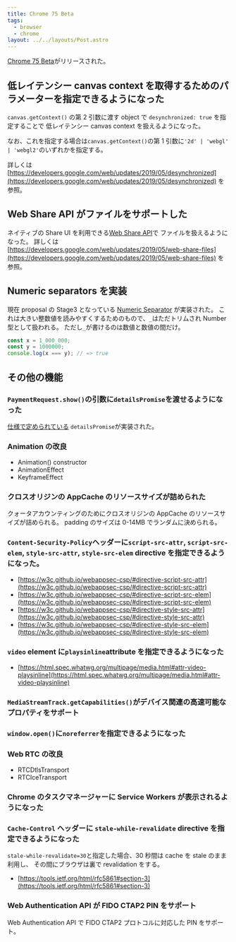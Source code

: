 ```yaml
---
title: Chrome 75 Beta
tags:
  - browser
  - chrome
layout: ../../layouts/Post.astro
---
```


[Chrome 75 Beta](https://blog.chromium.org/2019/05/chrome-75-beta-low-latency-canvas.html)がリリースされた。

## 低レイテンシー canvas context を取得するためのパラメーターを指定できるようになった

`canvas.getContext()` の第 2 引数に渡す object で `desynchronized: true` を指定することで
低レイテンシー canvas context を扱えるようになった。

なお、これを指定する場合は`canvas.getContext()`の第 1 引数に`'2d' | 'webgl' | 'webgl2'`のいずれかを指定する。

詳しくは [https://developers.google.com/web/updates/2019/05/desynchronized](https://developers.google.com/web/updates/2019/05/desynchronized) を参照。

## Web Share API がファイルをサポートした

ネイティブの Share UI を利用できる[Web Share API](https://developers.google.com/web/updates/2016/09/navigator-share)で
ファイルを扱えるようになった。
詳しくは [https://developers.google.com/web/updates/2019/05/web-share-files](https://developers.google.com/web/updates/2019/05/web-share-files) を参照。

## Numeric separators を実装

現在 proposal の Stage3 となっている [Numeric Separator](https://github.com/tc39/proposal-numeric-separator)
が実装された。
これは大きい整数値を読みやすくするためのもので、`_`はただトリムされ Number 型として扱われる。
ただし`_`が書けるのは数値と数値の間だけ。

```javascript
const x = 1_000_000;
const y = 1000000;
console.log(x === y); // => true
```

## その他の機能

### `PaymentRequest.show()`の引数に`detailsPromise`を渡せるようになった

[仕様で定められている](https://www.w3.org/TR/payment-request/#show-method)
`detailsPromise`が実装された。

### Animation の改良

- Animation() constructor
- AnimationEffect
- KeyframeEffect

### クロスオリジンの AppCache のリソースサイズが詰められた

クォータアカウンティングのためにクロスオリジンの AppCache のリソースサイズが詰められる。
padding のサイズは 0-14MB でランダムに決められる。

### `Content-Security-Policy`ヘッダーに`script-src-attr`, `script-src-elem`, `style-src-attr`, `style-src-elem` directive を指定できるようになった。

- [https://w3c.github.io/webappsec-csp/#directive-script-src-attr](https://w3c.github.io/webappsec-csp/#directive-script-src-attr)
- [https://w3c.github.io/webappsec-csp/#directive-script-src-elem](https://w3c.github.io/webappsec-csp/#directive-script-src-elem)
- [https://w3c.github.io/webappsec-csp/#directive-style-src-attr](https://w3c.github.io/webappsec-csp/#directive-style-src-attr)
- [https://w3c.github.io/webappsec-csp/#directive-style-src-elem](https://w3c.github.io/webappsec-csp/#directive-style-src-elem)

### `video` element に`playsinline`attribute を指定できるようになった

- [https://html.spec.whatwg.org/multipage/media.html#attr-video-playsinline](https://html.spec.whatwg.org/multipage/media.html#attr-video-playsinline)

### `MediaStreamTrack.getCapabilities()`がデバイス関連の高速可能なプロパティをサポート

### `window.open()`に`noreferrer`を指定できるようになった

### Web RTC の改良

- RTCDtlsTransport
- RTCIceTransport

### Chrome のタスクマネージャーに Service Workers が表示されるようになった

### `Cache-Control` ヘッダーに `stale-while-revalidate` directive を指定できるようになった

`stale-while-revalidate=30`と指定した場合、30 秒間は cache を stale のまま利用し、
その間にブラウザは裏で revalidation をする。

- [https://tools.ietf.org/html/rfc5861#section-3](https://tools.ietf.org/html/rfc5861#section-3)

### Web Authentication API が FIDO CTAP2 PIN をサポート

Web Authentication API で FIDO CTAP2 プロトコルに対応した PIN をサポート。
